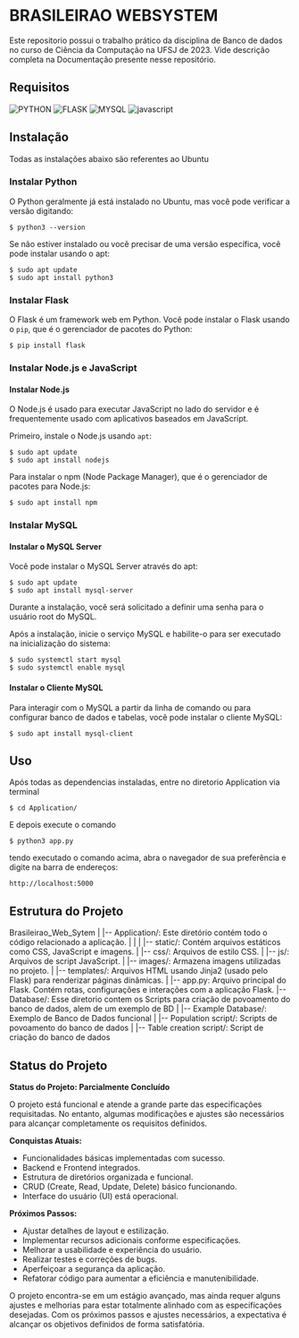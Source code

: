 # BRASILEIRAO WEBSYSTEM

Este repositorio possui o trabalho prático da disciplina de Banco de dados no curso de Ciência da
Computação na UFSJ de 2023.
Vide descrição completa na Documentação presente nesse repositório.

## Requisitos

<div>
  <img src="https://img.shields.io/badge/Python-F4D03F?style=for-the-badge&amp;logo=Python&amp;logoColor=black" alt="PYTHON">
  <img src="https://img.shields.io/badge/Flask-323330?style=for-the-badge&amp;logo=Flask&amp;logoColor=white" alt="FLASK">
  <img src="https://img.shields.io/badge/MySql-F1C40F?style=for-the-badge&amp;logo=MySql&amp;logoColor=black" alt="MYSQL">
  <img src="https://img.shields.io/badge/JavaScript-323330?style=for-the-badge&amp;logo=javascript&amp;logoColor=F7DF1E" alt="javascript">
</div>

## Instalação

Todas as instalações abaixo são referentes ao Ubuntu

### Instalar Python

O Python geralmente já está instalado no Ubuntu, mas você pode verificar a versão digitando:

    $ python3 --version

Se não estiver instalado ou você precisar de uma versão específica, você pode instalar usando o apt:

    $ sudo apt update
    $ sudo apt install python3

### Instalar Flask

O Flask é um framework web em Python. Você pode instalar o Flask usando o `pip`, que é o gerenciador de pacotes do Python:

    $ pip install flask

### Instalar Node.js e JavaScript

#### Instalar Node.js

O Node.js é usado para executar JavaScript no lado do servidor e é frequentemente usado com aplicativos baseados em JavaScript.

Primeiro, instale o Node.js usando `apt`:

    $ sudo apt update
    $ sudo apt install nodejs

Para instalar o npm (Node Package Manager), que é o gerenciador de pacotes para Node.js:

    $ sudo apt install npm

### Instalar MySQL

#### Instalar o MySQL Server

Você pode instalar o MySQL Server através do apt:

    $ sudo apt update
    $ sudo apt install mysql-server

Durante a instalação, você será solicitado a definir uma senha para o usuário root do MySQL.

Após a instalação, inicie o serviço MySQL e habilite-o para ser executado na inicialização do sistema:

    $ sudo systemctl start mysql
    $ sudo systemctl enable mysql

#### Instalar o Cliente MySQL

Para interagir com o MySQL a partir da linha de comando ou para configurar banco de dados e tabelas, você pode instalar o cliente MySQL:

    $ sudo apt install mysql-client

## Uso

Após todas as dependencias instaladas, entre no diretorio Application via terminal

    $ cd Application/

E depois execute o comando

    $ python3 app.py

tendo executado o comando acima, abra o navegador de sua preferência e digite na barra de endereços: 

    http://localhost:5000

## Estrutura do Projeto

Brasileirao_Web_Sytem
|
|-- Application/: Este diretório contém todo o código relacionado a aplicação.
|   |
|   |-- static/: Contém arquivos estáticos como CSS, JavaScript e imagens.
|   |-- css/: Arquivos de estilo CSS.
|   |-- js/: Arquivos de script JavaScript.
|   |-- images/: Armazena imagens utilizadas no projeto.
|   |-- templates/: Arquivos HTML usando Jinja2 (usado pelo Flask) para renderizar páginas dinâmicas.
|   |-- app.py: Arquivo principal do Flask. Contém rotas, configurações e interações com a aplicação Flask.
|-- Database/: Esse diretorio contem os Scripts para criação de povoamento do banco de dados, alem de um exemplo de BD
|   |-- Example Database/: Exemplo de Banco de Dados funcional
|   |-- Population script/: Scripts de povoamento do banco de dados
|   |-- Table creation script/: Script de criação do banco de dados

## Status do Projeto

**Status do Projeto: Parcialmente Concluído**

O projeto está funcional e atende a grande parte das especificações requisitadas. No entanto, algumas modificações e ajustes são necessários para alcançar completamente os requisitos definidos.

**Conquistas Atuais:**
- Funcionalidades básicas implementadas com sucesso.
- Backend e Frontend integrados.
- Estrutura de diretórios organizada e funcional.
- CRUD (Create, Read, Update, Delete) básico funcionando.
- Interface do usuário (UI) está operacional.

**Próximos Passos:**
- Ajustar detalhes de layout e estilização.
- Implementar recursos adicionais conforme especificações.
- Melhorar a usabilidade e experiência do usuário.
- Realizar testes e correções de bugs.
- Aperfeiçoar a segurança da aplicação.
- Refatorar código para aumentar a eficiência e manutenibilidade.

O projeto encontra-se em um estágio avançado, mas ainda requer alguns ajustes e melhorias para estar totalmente alinhado com as especificações desejadas. Com os próximos passos e ajustes necessários, a expectativa é alcançar os objetivos definidos de forma satisfatória.

